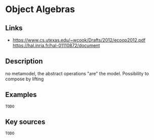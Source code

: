 # Object Algebras

## Links
- https://www.cs.utexas.edu/~wcook/Drafts/2012/ecoop2012.pdf  https://hal.inria.fr/hal-01110872/document

## Description
no metamodel, the abstract operations "are" the model. Possibility to compose by lifting

## Examples

    TODO

## Key sources

    TODO
